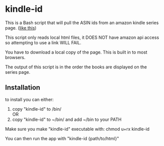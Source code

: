 # kindle-id
This is a Bash script that will pull the ASIN ids from an amazon kindle series page. ([like this](https://www.amazon.com/dp/B07ZTK14LG?binding=kindle_edition))

This script only reads local html files, it DOES NOT have amazon api access so attempting to use a link WILL FAIL.

You have to download a local copy of the page. This is built in to most browsers.

The output of this script is in the order the books are displayed on the series page.

## Installation
to install you can either:

1. copy "kindle-id" to /bin/\
   OR
2. copy "kindle-id" to ~/bin/ and add ~/bin to your PATH

Make sure you make "kindle-id" executable with: chmod u+rx kindle-id

You can then run the app with "kindle-id {path/to/html}"
